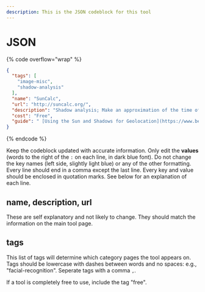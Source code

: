 ```yaml
---
description: This is the JSON codeblock for this tool
---
```


# JSON

{% code overflow="wrap" %}
```json
{
  "tags": [
    "image-misc",
    "shadow-analysis"
  ],
  "name": "SunCalc",
  "url": "http://suncalc.org/",
  "description": "Shadow analysis; Make an approximation of the time of the day using shadow direction.",
  "cost": "Free",
  "guide": " [Using the Sun and Shadows for Geolocation](https://www.bellingcat.com/resources/2020/12/03/using-the-sun-and-the-shadows-for-geolocation/) "
}
```
{% endcode %}

Keep the codeblock updated with accurate information. Only edit the **values** (words to the right of the `:` on each line, in dark blue font). Do not change the key names (left side, slightly light blue) or any of the other formatting. Every line should end in a comma except the last line. Every key and value should be enclosed in quotation marks. See below for an explanation of each line.&#x20;

## name, description, url

These are self explanatory and not likely to change. They should match the information on the main tool page.

## tags

This list of tags will determine which category pages the tool appears on. Tags should be lowercase with dashes between words and no spaces: e.g., "facial-recognition". Seperate tags with a comma `,`.

If a tool is completely free to use, include the tag "free".

